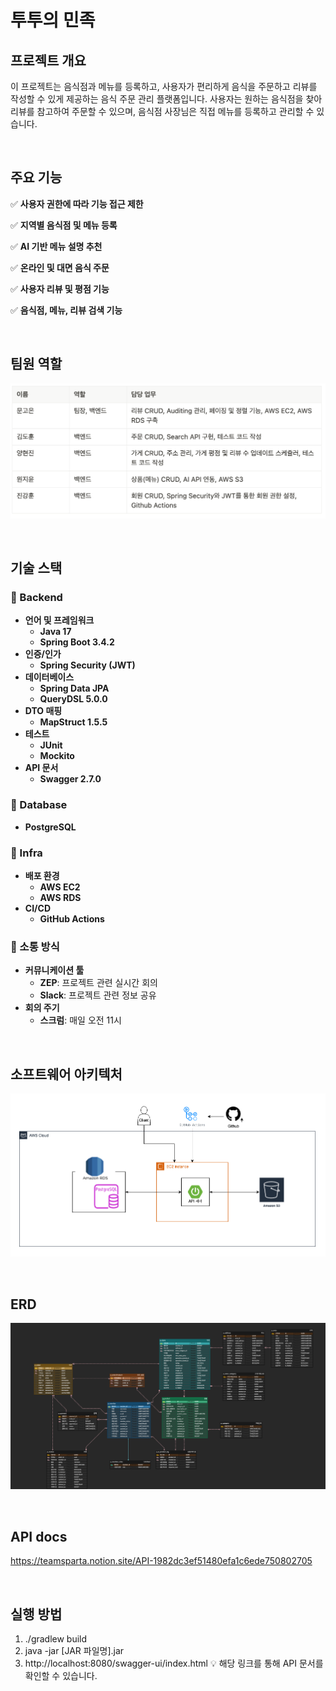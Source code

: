 # 투투의 민족

## 프로젝트 개요
이 프로젝트는 음식점과 메뉴를 등록하고, 사용자가 편리하게 음식을 주문하고 리뷰를 작성할 수 있게 제공하는 음식 주문 관리 플랫폼입니다.
사용자는 원하는 음식점을 찾아 리뷰를 참고하여 주문할 수 있으며, 음식점 사장님은 직접 메뉴를 등록하고 관리할 수 있습니다.

<br>

## 주요 기능
✅ **사용자 권한에 따라 기능 접근 제한**

✅ **지역별 음식점 및 메뉴 등록**

✅ **AI 기반 메뉴 설명 추천**

✅ **온라인 및 대면 음식 주문**

✅ **사용자 리뷰 및 평점 기능**

✅ **음식점, 메뉴, 리뷰 검색 기능**

<br>

## 팀원 역할

![Alt text](/docs/images/roles.png)

<br>

## 기술 스택

### 📌 Backend
- **언어 및 프레임워크**
  - **Java 17**
  - **Spring Boot 3.4.2**
- **인증/인가**
  - **Spring Security (JWT)**
- **데이터베이스**
  - **Spring Data JPA**
  - **QueryDSL 5.0.0**
- **DTO 매핑**
  - **MapStruct 1.5.5**
- **테스트**
  - **JUnit**
  - **Mockito**
- **API 문서**
  - **Swagger 2.7.0**

### 📌 Database
- **PostgreSQL**

### 📌 Infra
- **배포 환경**
  - **AWS EC2**
  - **AWS RDS**
- **CI/CD**
  - **GitHub Actions**

### 📌 소통 방식
- **커뮤니케이션 툴**
  - **ZEP**: 프로젝트 관련 실시간 회의
  - **Slack**: 프로젝트 관련 정보 공유
- **회의 주기**
  - **스크럼**: 매일 오전 11시

<br>

## 소프트웨어 아키텍처

![Alt text](/docs/images/infra.png)

<br>

## ERD

![Alt text](/docs/images/erd.png)

<br>

## API docs

https://teamsparta.notion.site/API-1982dc3ef51480efa1c6ede750802705

<br>

## 실행 방법

1. ./gradlew build
2. java -jar [JAR 파일명].jar
3. http://localhost:8080/swagger-ui/index.html
   💡 해당 링크를 통해 API 문서를 확인할 수 있습니다.
